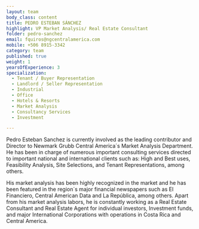 ```yaml
---
layout: team
body_class: content
title: PEDRO ESTEBAN SÁNCHEZ
highlight: VP Market Analysis/ Real Estate Consultant
folder: pedro-sanchez
email: fquiros@ngcentralamerica.com
mobile: +506 8915-3342
category: team
published: true
weight: 1
yearsOfExperience: 3
specialization:
  - Tenant / Buyer Representation
  - Landlord / Seller Representation
  - Industrial
  - Office
  - Hotels & Resorts
  - Market Analysis
  - Consultancy Services
  - Investment

---
```

Pedro Esteban Sanchez is currently involved as the leading contributor and
Director to Newmark Grubb Central America´s Market Analysis
Department. He has been in charge of numerous important consulting
services directed to important national and international clients such as:
High and Best uses, Feasibility Analysis, Site Selections, and Tenant
Representations, among others.

His market analysis has been highly recognized in the market and he has
been featured in the region´s major financial newspapers such as El
Financiero, Central American Data and La República, among others.
Apart from his market analysis labors, he is constantly working as a Real
Estate Consultant and Real Estate Agent for individual investors, Investment
funds, and major International Corporations with operations in Costa Rica
and Central America.


